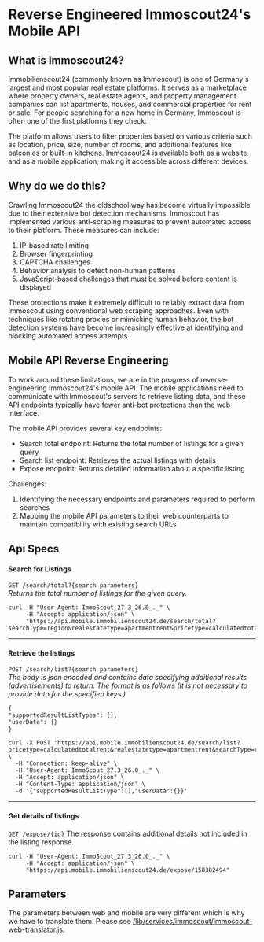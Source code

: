 # Reverse Engineered Immoscout24's Mobile API

## What is Immoscout24?

Immobilienscout24 (commonly known as Immoscout) is one of Germany's largest and most popular real estate platforms. It serves as a marketplace where property owners, real estate agents, and property management companies can list apartments, houses, and commercial properties for rent or sale. For people searching for a new home in Germany, Immoscout is often one of the first platforms they check.

The platform allows users to filter properties based on various criteria such as location, price, size, number of rooms, and additional features like balconies or built-in kitchens. Immoscout24 is available both as a website and as a mobile application, making it accessible across different devices.

## Why do we do this?

Crawling Immoscout24 the oldschool way has become virtually impossible due to their extensive bot detection mechanisms. Immoscout has implemented various anti-scraping measures to prevent automated access to their platform. These measures can include:

1. IP-based rate limiting
2. Browser fingerprinting
3. CAPTCHA challenges
4. Behavior analysis to detect non-human patterns
5. JavaScript-based challenges that must be solved before content is displayed

These protections make it extremely difficult to reliably extract data from Immoscout using conventional web scraping approaches. Even with techniques like rotating proxies or mimicking human behavior, the bot detection systems have become increasingly effective at identifying and blocking automated access attempts.

## Mobile API Reverse Engineering

To work around these limitations, we are in the progress of reverse-engineering Immoscout24's mobile API. The mobile applications need to communicate with Immoscout's servers to retrieve listing data, and these API endpoints typically have fewer anti-bot protections than the web interface.

The mobile API provides several key endpoints:

- Search total endpoint: Returns the total number of listings for a given query
- Search list endpoint: Retrieves the actual listings with details
- Expose endpoint: Returns detailed information about a specific listing

Challenges:

1. Identifying the necessary endpoints and parameters required to perform searches
2. Mapping the mobile API parameters to their web counterparts to maintain compatibility with existing search URLs

## Api Specs

#### Search for Listings

`GET /search/total?{search parameters}`  
_Returns the total number of listings for the given query._

```
curl -H "User-Agent: ImmoScout_27.3_26.0_._" \
     -H "Accept: application/json" \
     "https://api.mobile.immobilienscout24.de/search/total?searchType=region&realestatetype=apartmentrent&pricetype=calculatedtotalrent&geocodes=%2Fde%2Fberlin%2Fberlin"
```

---

#### Retrieve the listings

`POST /search/list?{search parameters}`  
_The body is json encoded and contains data specifying additional results (advertisements) to return. The format is as follows (It is not necessary to provide data for the specified keys.)_

```
{
"supportedResultListTypes": [],
"userData": {}
}
```

```
curl -X POST 'https://api.mobile.immobilienscout24.de/search/list?pricetype=calculatedtotalrent&realestatetype=apartmentrent&searchType=region&geocodes=%2Fde%2Fberlin%2Fberlin&pagenumber=1' \
  -H "Connection: keep-alive" \
  -H "User-Agent: ImmoScout_27.3_26.0_._" \
  -H "Accept: application/json" \
  -H "Content-Type: application/json" \
  -d '{"supportedResultListType":[],"userData":{}}'

```

---

#### Get details of listings

`GET /expose/{id}`
The response contains additional details not included in the listing response.

```
curl -H "User-Agent: ImmoScout_27.3_26.0_._" \
     -H "Accept: application/json" \
     "https://api.mobile.immobilienscout24.de/expose/158382494"
```

## Parameters

The parameters between web and mobile are very different which is why we have to translate them. Please see [/lib/services/immoscout/immoscout-web-translator.js](https://github.com/orangecoding/fredy/blob/master/lib/services/immoscout/immoscout-web-translator.js).
